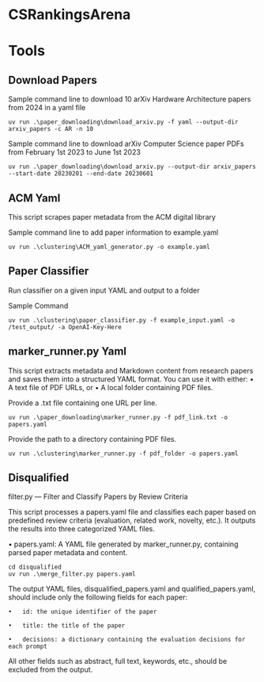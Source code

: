 # CSRankingsArena


# Tools

## Download Papers

Sample command line to download 10 arXiv Hardware Architecture papers from 2024 in a yaml file

```
uv run .\paper_downloading\download_arxiv.py -f yaml --output-dir arxiv_papers -c AR -n 10
```

Sample command line to download arXiv Computer Science paper PDFs from February 1st 2023 to June 1st 2023

```
uv run .\paper_downloading\download_arxiv.py --output-dir arxiv_papers --start-date 20230201 --end-date 20230601
```

## ACM Yaml

This script scrapes paper metadata from the ACM digital library

Sample command line to add paper information to example.yaml

```
uv run .\clustering\ACM_yaml_generator.py -o example.yaml
```

## Paper Classifier

Run classifier on a given input YAML and output to a folder

Sample Command

```
uv run .\clustering\paper_classifier.py -f example_input.yaml -o /test_output/ -a OpenAI-Key-Here
```

## marker_runner.py Yaml

This script extracts metadata and Markdown content from research papers and saves them into a structured YAML format. You can use it with either:
	•	A text file of PDF URLs, or
	•	A local folder containing PDF files.

Provide a .txt file containing one URL per line.

```
uv run .\paper_downloading\marker_runner.py -f pdf_link.txt -o papers.yaml
```

Provide the path to a directory containing PDF files.

```
uv run .\clustering\marker_runner.py -f pdf_folder -o papers.yaml
```

## Disqualified

filter.py — Filter and Classify Papers by Review Criteria

This script processes a papers.yaml file and classifies each paper based on predefined review criteria (evaluation, related work, novelty, etc.). It outputs the results into three categorized YAML files.

•	papers.yaml: A YAML file generated by marker_runner.py, containing parsed paper metadata and content.

```
cd disqualified
uv run .\merge_filter.py papers.yaml
```
The output YAML files, disqualified_papers.yaml and qualified_papers.yaml, should include only the following fields for each paper:

	•	id: the unique identifier of the paper
 
	•	title: the title of the paper
 
	•	decisions: a dictionary containing the evaluation decisions for each prompt

All other fields such as abstract, full text, keywords, etc., should be excluded from the output.
